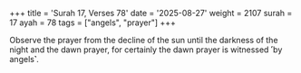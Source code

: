 +++
title = 'Surah 17, Verses 78'
date = '2025-08-27'
weight = 2107
surah = 17
ayah = 78
tags = ["angels", "prayer"]
+++

Observe the prayer from the decline of the sun until the darkness of the night and the dawn prayer, for certainly the dawn prayer is witnessed ˹by angels˺.